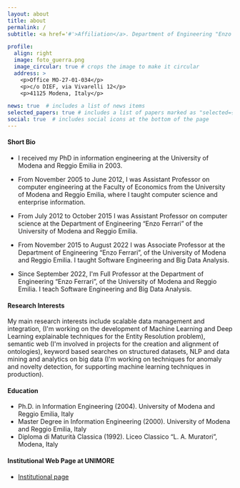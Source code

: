 ```yaml
---
layout: about
title: about
permalink: /
subtitle: <a href='#'>Affiliation</a>. Department of Engineering "Enzo Ferrari", UNIMORE, Italy

profile:
  align: right
  image: foto_guerra.png
  image_circular: true # crops the image to make it circular
  address: >
    <p>Office MO-27-01-034</p>
    <p>c/o DIEF, via Vivarelli 12</p>
    <p>41125 Modena, Italy</p>

news: true  # includes a list of news items
selected_papers: true # includes a list of papers marked as "selected={true}"
social: true  # includes social icons at the bottom of the page
---
```

#### Short Bio
- I received my PhD in information engineering at the University of Modena and Reggio Emilia in 2003.

- From November 2005 to June 2012, I was Assistant Professor on computer engineering at the Faculty of Economics from the University of Modena and Reggio Emilia, where I taught computer science and enterprise information.

- From July 2012 to October 2015 I was Assistant Professor on computer science at the Department of Engineering “Enzo Ferrari” of the University of Modena and Reggio Emilia.

- From November 2015 to August 2022 I was Associate Professor at the Department of Engineering “Enzo Ferrari”, of the University of Modena and Reggio Emilia.  I taught Software Engineering and Big Data Analysis.

- Since September 2022, I'm Full Professor at the Department of Engineering “Enzo Ferrari”, of the University of Modena and Reggio Emilia.  I teach Software Engineering and Big Data Analysis.

#### Research Interests

My main research interests include scalable data management and integration, (I'm working on the development of Machine Learning and Deep Learning explainable techniques for the Entity Resolution problem), semantic web (I'm involved in projects for the creation and alignment of ontologies), keyword based searches on structured datasets, NLP and data mining and analytics on big data (I'm working on techniques for anomaly and novelty detection, for supporting machine learning techniques in production).

#### Education

- Ph.D. in Information Engineering (2004). University of Modena and Reggio Emilia, Italy
- Master Degree in Information Engineering (2000). University of Modena and Reggio Emilia, Italy
- Diploma di Maturità Classica (1992). Liceo Classico “L. A. Muratori”, Modena, Italy


#### Institutional Web Page at UNIMORE

- [Institutional page](http://personale.unimore.it/Rubrica/Dettaglio/fguerra)


<!--Write your biography here. Tell the world about yourself. Link to your favorite [subreddit](http://reddit.com). You can put a picture in, too. The code is already in, just name your picture `prof_pic.jpg` and put it in the `img/` folder.

Put your address / P.O. box / other info right below your picture. You can also disable any these elements by editing `profile` property of the YAML header of your `_pages/about.md`. Edit `_bibliography/papers.bib` and Jekyll will render your [publications page](/al-folio/publications/) automatically.

Link to your social media connections, too. This theme is set up to use [Font Awesome icons](http://fortawesome.github.io/Font-Awesome/) and [Academicons](https://jpswalsh.github.io/academicons/), like the ones below. Add your Facebook, Twitter, LinkedIn, Google Scholar, or just disable all of them.-->
